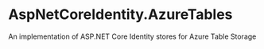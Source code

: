 # AspNetCoreIdentity.AzureTables
An implementation of ASP.NET Core Identity stores for Azure Table Storage
